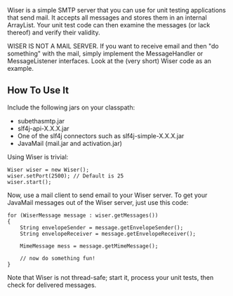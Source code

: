 Wiser is a simple SMTP server that you can use for unit testing applications that send mail.  It accepts all messages and stores them in an internal ArrayList.  Your unit test code can then examine the messages (or lack thereof) and verify their validity.

WISER IS NOT A MAIL SERVER.  If you want to receive email and then "do something" with the mail, simply implement the MessageHandler or MessageListener interfaces.  Look at the (very short) Wiser code as an example.

## How To Use It ##
Include the following jars on your classpath:
  * subethasmtp.jar
  * slf4j-api-X.X.X.jar
  * One of the slf4j connectors such as slf4j-simple-X.X.X.jar
  * JavaMail (mail.jar and activation.jar)

Using Wiser is trivial:
```
Wiser wiser = new Wiser();
wiser.setPort(2500); // Default is 25
wiser.start();
```

Now, use a mail client to send email to your Wiser server. To get your JavaMail messages out of the Wiser server, just use this code:

```
for (WiserMessage message : wiser.getMessages())
{
	String envelopeSender = message.getEnvelopeSender();
	String envelopeReceiver = message.getEnvelopeReceiver();

	MimeMessage mess = message.getMimeMessage();

	// now do something fun!
}
```

Note that Wiser is not thread-safe; start it, process your unit tests, then check for delivered messages.